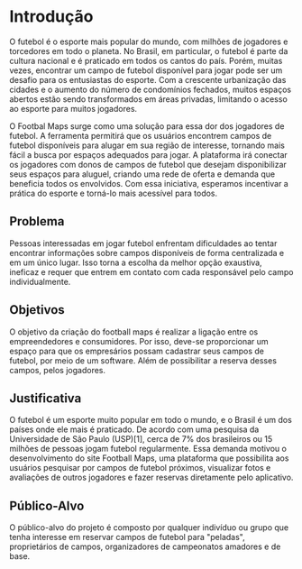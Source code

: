 # Introdução

O futebol é o esporte mais popular do mundo, com milhões de jogadores e torcedores em todo o planeta. No Brasil, em particular, o futebol é parte da cultura nacional e é praticado em todos os cantos do país. Porém, muitas vezes, encontrar um campo de futebol disponível para jogar pode ser um desafio para os entusiastas do esporte. Com a crescente urbanização das cidades e o aumento do número de condomínios fechados, muitos espaços abertos estão sendo transformados em áreas privadas, limitando o acesso ao esporte para muitos jogadores.

O Footbal Maps surge como uma solução para essa dor dos jogadores de futebol. A ferramenta permitirá que os usuários encontrem campos de futebol disponíveis para alugar em sua região de interesse, tornando mais fácil a busca por espaços adequados para jogar. A plataforma irá conectar os jogadores com donos de campos de futebol que desejam disponibilizar seus espaços para aluguel, criando uma rede de oferta e demanda que beneficia todos os envolvidos. Com essa iniciativa, esperamos incentivar a prática do esporte e torná-lo mais acessível para todos.

## Problema

Pessoas interessadas em jogar futebol enfrentam dificuldades ao tentar encontrar informações sobre campos disponíveis de forma centralizada e em um único lugar. Isso torna a escolha da melhor opção exaustiva, ineficaz e requer que entrem em contato com cada responsável pelo campo individualmente.

## Objetivos

  O objetivo da criação do football maps é realizar a ligação entre os empreendedores e consumidores. 
  Por isso, deve-se proporcionar um espaço para que os empresários possam cadastrar seus campos de futebol, por meio de um software. Além de possibilitar a reserva desses campos, pelos jogadores.


## Justificativa

O futebol é um esporte muito popular em todo o mundo, e o Brasil é um dos países onde ele mais é praticado. De acordo com uma pesquisa da Universidade de São Paulo (USP)[1], cerca de 7% dos brasileiros ou 15 milhões de pessoas jogam futebol regularmente.  Essa demanda motivou o desenvolvimento do site Football Maps, uma plataforma que possibilita aos usuários pesquisar por campos de futebol próximos, visualizar fotos e avaliações de outros jogadores e fazer reservas diretamente pelo aplicativo.


## Público-Alvo
O público-alvo do projeto é composto por qualquer indivíduo ou grupo que tenha interesse em reservar campos de futebol para "peladas", proprietários de campos, organizadores de campeonatos amadores e de base.
